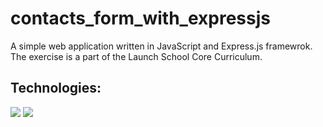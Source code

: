 # contacts_form_with_expressjs
A simple web application  written in JavaScript and Express.js framewrok. The exercise is a part of the Launch School Core Curriculum. 

## Technologies: 
<div>
  <img src="https://img.shields.io/badge/node.js%20-%2343853D.svg?&style=for-the-badge&logo=node.js&logoColor=white"/>
  <img src="https://img.shields.io/badge/Express.js-404D59?style=for-the-badge"/>
</div>
